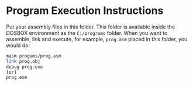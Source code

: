 # Program Execution Instructions

Put your assembly files in this folder.
This folder is available inside the DOSBOX environment as the `C:/programs` folder.
When you want to assemble, link and execute, for example, `prog.asm` placed in this folder, you would do:

```sh
masm progams/prog.asm
link prog.obj
debug prog.exe
[or]
prog.exe
```